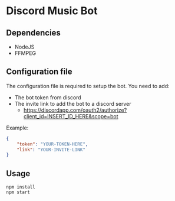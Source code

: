 # Discord Music Bot

## Dependencies
- NodeJS
- FFMPEG

## Configuration file
The configuration file is required to setup the bot. You need to add:
- The bot token from discord
- The invite link to add the bot to a discord server
	- https://discordapp.com/oauth2/authorize?client_id=INSERT_ID_HERE&scope=bot

Example:
```json
{
	"token": "YOUR-TOKEN-HERE",
	"link": "YOUR-INVITE-LINK"
}
```

## Usage
    npm install
	npm start
